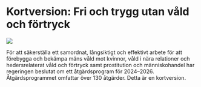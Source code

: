 # Kortversion: Fri och trygg utan våld och förtryck

![](/contentassets/2b3dfa32014b4e79a739b4726f8c73a6/fri-och-trygg-utan-vald-och-fortryck_omslag-kortversion-webb.png?width=150&quality=85)

För att säkerställa ett samordnat, långsiktigt och effektivt arbete för att förebygga och bekämpa mäns våld mot kvinnor, våld i nära relationer och hedersrelaterat våld och förtryck samt prostitution och människohandel har regeringen beslutat om ett åtgärdsprogram för 2024–2026. Åtgärdsprogrammet omfattar över 130 åtgärder. Detta är en kortversion.

